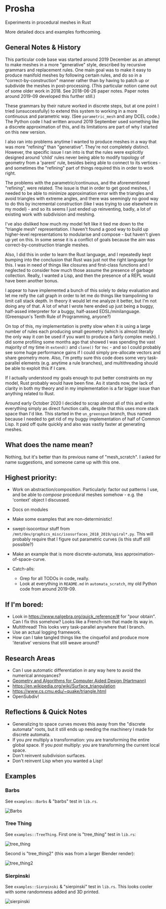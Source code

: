 # Prosha

Experiments in procedural meshes in Rust

More detailed docs and examples forthcoming.

## General Notes & History

This particular code base was started around 2019 December
as an attempt to make meshes in a more "generative" style,
described by recursive grammars and replacement rules.  One
main goal was to make it easy to produce manifold meshes by
following certain rules, and do so in a
"correct-by-construction" manner rather than by having to
patch up or subdivide the meshes in post-processing.
(This particular notion came out of some older work in 2018.
See 2018-06-26 paper notes. Paper notes around 2019-09
developed this further still.)

These grammars by their nature worked in discrete steps,
but at one point I tried (unsuccessfully) to extend this
system to working in a more continuous and parametric
way.  (See `parametric_mesh` and any DCEL code.)
The Python code I had written around 2019 September used
something like a discrete approximation of this, and its
limitations are part of why I started on this new version.

I also ran into problems anytime I wanted to produce
meshes in a way that was more "refining" than "generative".
They're not completely distinct. However, the specific issue
I ran into is that the rules were explicitly designed around
'child' rules never being able to modify topology of geometry
from a 'parent' rule, besides being able to connect to its
vertices - and sometimes the "refining" part of things
required this in order to work right.

The problems with the parametric/continuous, and the
aforementioned "refining", were related. The issue is that
in order to get good meshes, I needed to be able to minimize
approximation error with the triangles and avoid triangles
with extreme angles, and there was seemingly no good way to
do this by incremental construction (like I was trying to
use elsewhere in my model) - and so its seems I just ended up
reinventing, badly, a lot of existing work with subdivision
and meshing.

I've also disliked how much my model felt like it tied me
down to the "triangle mesh" representation. I haven't
found a good way to build up higher-level representations
to modularise and compose - but haven't given up yet on
this.  In some sense it is a conflict of goals because
the aim was correct-by-construction triangle meshes.

Also, I did this in order to learn the Rust language, and I
repeatedly kept bumping into the conclusion that Rust was
just not the right language for this. I was in need of things
like closures and first-class functions and I neglected to
consider how much those assume the presence of garbage
collection. Really, I wanted a Lisp, and then the presence of
a REPL would have been another bonus.

I appear to have implemented a bunch of this solely to delay
evaluation and let me reify the call graph in order to let me do
things like trampolining to limit call stack depth. In theory it
would let me analyze it better, but I'm not doing any of that.
A lot of what I wrote here ended up just being a buggy, half-assed
interpreter for a buggy, half-assed EDSL/minilanguage.
(Greenspun's Tenth Rule of Programming, anyone?)

On top of this, my implementation is pretty slow when it is
using a large number of rules each producing small geometry
(which is almost literally the only way it *can* be used
if you want to produce a fairly complex mesh). I did some
profiling some months ago that showed I was spending the
vast majority of my time in `extend()` and `clone()` for
`Vec` - and so I could probably see some huge performance
gains if I could simply pre-allocate vectors and share geometry
more. Also, I'm pretty sure this code does some very task-parallel
elements (e.g. anytime a rule branches), and multithreading should
be able to exploit this if I care.

If I actually understood my goals enough to put better
constraints on my model, Rust probably would have been fine.
As it stands now, the lack of clarity in both my theory
and in my implementation is a far bigger issue than anything
related to Rust.

Around early October 2020 I decided to scrap almost all of this and
write everything simply as direct function calls, despite that this uses
more stack space than I'd like. This started in the `un_greenspun`
branch, thus named because I needed to get rid of my buggy
implementation of half of Common Lisp. It paid off quite quickly and
also was vastly faster at generating meshes. 

## What does the name mean?

Nothing, but it's better than its previous name of
"mesh_scratch". I asked for name suggestions, and someone came up
with this one.

## Highest priority:

- Work on abstraction/composition.  Particularly: factor out
  patterns I use, and be able to *compose* procedural meshes
  somehow - e.g. the 'context' object I discussed. 
- Docs on modules
- Make some examples that are non-deterministic!
- swept-isocontour stuff from
  `/mnt/dev/graphics_misc/isosurfaces_2018_2019/spiral*.py`.  This
  will probably require that I figure out parametric curves
  (is this stuff still possible?)
- Make an example that is more discrete-automata, less
  approximation-of-space-curve.

- Catch-alls:
  - Grep for all TODOs in code, really.
  - Look at everything in `README.md` in `automata_scratch`,
    my old Python code from around 2019-09.

## If I'm bored:

- Look in https://www.nalgebra.org/quick_reference/# for "pour
  obtain".  Can I fix this somehow?  Looks like a French-ism that made
  its way in.
- Multithread!  This looks very task-parallel anywhere that I branch.
- Use an actual logging framework.
- How can I take tangled things like the cinquefoil and produce more
  'iterative' versions that still weave around?

## Research Areas

- Can I use automatic differentiation in any way here to avoid the
  numerical annoyances?
- [Geometry and Algorithms for Computer Aided Design (Hartmann)](https://www2.mathematik.tu-darmstadt.de/~ehartmann/cdgen0104.pdf)
- https://en.wikipedia.org/wiki/Surface_triangulation
- https://www.cs.cmu.edu/~quake/triangle.html
- OpenSubdiv!

## Reflections & Quick Notes

- Generalizing to space curves moves this away from the "discrete
  automata" roots, but it still ends up needing the machinery I made
  for discrete automata.
- If you *pre* multiply a transformation: you are transforming the
  entire global space.  If you *post* multiply: you are transforming
  the current local space. 
- Don't reinvent subdivision surfaces.
- Don't reinvent Lisp when you wanted a Lisp!

## Examples

### Barbs

See `examples::Barbs` & "barbs" test in `lib.rs`.

![Barbs](./images/barbs_preview.png)

### Tree Thing

See `examples::TreeThing`.  First one is "tree_thing" test in `lib.rs`:

![tree_thing](./images/tree_thing_preview.jpg)

Second is "tree_thing2" (this was from a larger Blender render):

![tree_thing2](./images/rust_tree_thing_03_smaller.jpg)

### Sierpinski

See `examples::Sierpinski` & "sierpinski" test in `lib.rs`.
This looks cooler with some randomness added and 3D printed.

![sierpinski](./images/sierpinski_preview.png)
